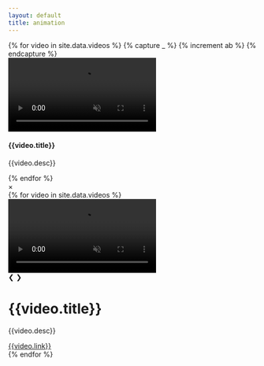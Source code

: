 ```yaml
---
layout: default
title: animation
---
```

<div class="gallery">
	{% for video in site.data.videos %}
	{% capture _ %}
	{% increment ab %} 
	{% endcapture %}
	<div class="example" onclick="openModal();currentSlide({{ab}})" cursor>
        <video class="content" src="thumbnails/{{video.video_path}}.mp4" autoplay loop muted></video>
      <div class="exampleInfo">
        <div class="info1">
            <h4>{{video.title}}</h4>
          <p>{{video.desc}}</p>
        </div>
      </div>
    </div>
    {% endfor %}
</div>     

<div id="myModal" class="modal" >
  <span class="close cursor" onclick="closeModal()">&times;</span>
  <div class="modal-content">
	{% for video in site.data.videos %}
   <div class="mySlides">
    <div class="video-container">
      <video class="content" src="videos/{{video.video_path}}.mp4" preload="none" autoplay loop controls muted></video>
      <div class="menu-control">
        <a class="prev" onclick="plusSlides(-1)">&#10094;</a>
        <a class="next" onclick="plusSlides(1)">&#10095;</a>
       </div>
    </div>
    <div class="caption-container">
      <div>
        <h1>{{video.title}}</h1>
          <p>{{video.desc}}</p>
          <a href="videos/{{video.link}}">{{video.link}}</a>
      </div>
      </div>
    </div>
      {% endfor %}

  </div>
</div>

<script>
function openModal() {
  document.getElementById("myModal").style.display = "flex";
}

function closeModal() {
  document.getElementById("myModal").style.display = "none";
}

var modal = document.getElementById('myModal');

window.onclick = function(event) {
  if (event.target == modal) {
    modal.style.display = "none";
  }
}

var slideIndex = 1;
showSlides(slideIndex);

function plusSlides(n) {
  showSlides(slideIndex += n);
}

function currentSlide(n) {
  showSlides(slideIndex = n);
}

function showSlides(n) {
  var i;
  var slides = document.getElementsByClassName("mySlides");
  var dots = document.getElementsByClassName("demo");
  var captionText = document.getElementById("caption");
  if (n > slides.length) {slideIndex = 1}
  if (n < 1) {slideIndex = slides.length}
  for (i = 0; i < slides.length; i++) {
      slides[i].style.display = "none";
  }
  for (i = 0; i < dots.length; i++) {
      dots[i].className = dots[i].className.replace(" active", "");
  }
  slides[slideIndex-1].style.display = "flex";
  dots[slideIndex-1].className += " active";
  captionText.innerHTML = dots[slideIndex-1].alt;
}

$('video').each(function(){
    if ($(this).is(":in-viewport")) {
        $(this)[0].pause();
    } else {
        $(this)[0].play();
    }
})
</script>
